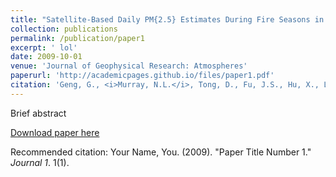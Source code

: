 ```yaml
---
title: "Satellite‐Based Daily PM{2.5} Estimates During Fire Seasons in Colorado."
collection: publications
permalink: /publication/paper1
excerpt: ' lol'
date: 2009-10-01
venue: 'Journal of Geophysical Research: Atmospheres'
paperurl: 'http://academicpages.github.io/files/paper1.pdf'
citation: 'Geng, G., <i>Murray, N.L.</i>, Tong, D., Fu, J.S., Hu, X., Lee, P., Meng, X., Chang, H.H. and Liu, Y. (2018). &quot;Satellite‐Based Daily PM{2.5} Estimates During Fire Seasons in Colorado.&quot; <i>Journal of Geophysical Research: Atmospheres</i>, 123(15).'
---
```

Brief abstract

[Download paper here](http://academicpages.github.io/files/paper1.pdf)

Recommended citation: Your Name, You. (2009). "Paper Title Number 1." <i>Journal 1</i>. 1(1).
